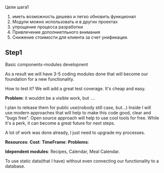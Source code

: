 

Цели шага1
1. иметь возможность дешево и легко обновить функционал
2. Модули можно использовать и в других проектах
3. упрощение процесса разработки
4. Привлечение дополниетльного внимания
5. Снижение стоимости для клиента за счет унификации.


## Step1
Basic components-modules developnent

As a result we will have 3-5 coding modules done that will become our foundation for a new functionality.

How to test it? We will add a great test coverage. It's cheap and easy.


**Problem**: it wouldnt be a visible work, but ....

I plan to release them for public use(nobody still case, but...)
Inside I will use modern approaches that will help to make this code good, clear and "bugs free".
Open source approach will help to use cool tools for free. While it's a perk, it can become a great future for next steps.

A lot of work was done already, I just need to upgrade my processes.


**Resources**:
**Cost**: 
**TimeFrame**:
**Problems**:



**Idependent modules**: Recipes, Calendar, Meal Calendar.

To use static data(that I have) without even connecting our functionality to a database.
